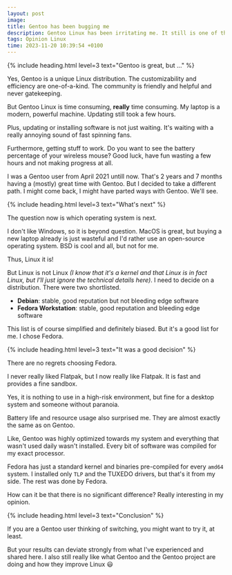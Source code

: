 ```yaml
---
layout: post
image: 
title: Gentoo has been bugging me
description: Gentoo Linux has been irritating me. It still is one of the greatest Linux distributions, but I decided to move to Fedora.
tags: Opinion Linux
time: 2023-11-20 10:39:54 +0100
---
```


{% include heading.html level=3 text="Gentoo is great, but …" %}

Yes, Gentoo is a unique Linux distribution. The customizability and efficiency are one-of-a-kind. The community is friendly and helpful and never gatekeeping.

But Gentoo Linux is time consuming, **really** time consuming. My laptop is a modern, powerful machine. Updating still took a few hours.

Plus, updating or installing software is not just waiting. It's waiting with a really annoying sound of fast spinning fans.

Furthermore, getting stuff to work. Do you want to see the battery percentage of your wireless mouse? Good luck, have fun wasting a few hours and not making progress at all.

I was a Gentoo user from April 2021 untill now. That's 2 years and 7 months having a (mostly) great time with Gentoo. But I decided to take a different path. I might come back, I might have parted ways with Gentoo. We'll see.

{% include heading.html level=3 text="What's next" %}

The question now is which operating system is next.

I don't like Windows, so it is beyond question. MacOS is great, but buying a new laptop already is just wasteful and I'd rather use an open-source operating system. BSD is cool and all, but not for me.

Thus, Linux it is!

But Linux is not Linux *(I know that it's a kernel and that Linux is in fact Linux, but I'll just ignore the technical details here)*. I need to decide on a distribution. There were two shortlisted.

- **Debian**: stable, good reputation but not bleeding edge software
- **Fedora Workstation**: stable, good reputation and bleeding edge software

This list is of course simplified and definitely biased. But it's a good list for me. I chose Fedora.

{% include heading.html level=3 text="It was a good decision" %}

There are no regrets choosing Fedora.

I never really liked Flatpak, but I now really like Flatpak. It is fast and provides a fine sandbox.

Yes, it is nothing to use in a high-risk environment, but fine for a desktop system and someone without paranoia.

Battery life and resource usage also surprised me. They are almost exactly the same as on Gentoo.

Like, Gentoo was highly optimized towards my system and everything that wasn't used daily wasn't installed. Every bit of software was compiled for my exact processor.

Fedora has just a standard kernel and binaries pre-compiled for every `amd64` system. I installed only `TLP` and the TUXEDO drivers, but that's it from my side. The rest was done by Fedora.

How can it be that there is no significant difference? Really interesting in my opinion.

{% include heading.html level=3 text="Conclusion" %}

If you are a Gentoo user thinking of switching, you might want to try it, at least.

But your results can deviate strongly from what I've experienced and shared here. I also still really like what Gentoo and the Gentoo project are doing and how they improve Linux 😃
